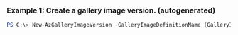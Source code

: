 ### Example 1: Create a gallery image version. (autogenerated)
```powershell
PS C:\> New-AzGalleryImageVersion -GalleryImageDefinitionName {GalleryImageDefinitionName} -GalleryName $galleryName -Location $location -Name $versionName -PublishingProfileEndOfLifeDate $endOfLifeDate -ResourceGroupName $rgname -SourceImageId $sourceImageId -Tag Sql -TargetRegion $targetRegions
```

